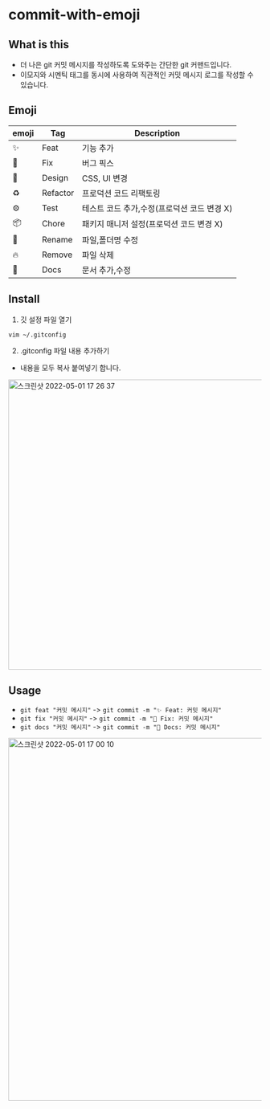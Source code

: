 # commit-with-emoji

## What is this

- 더 나은 git 커밋 메시지를 작성하도록 도와주는 간단한 git 커맨드입니다.
- 이모지와 시멘틱 태그를 동시에 사용하여 직관적인 커밋 메시지 로그를 작성할 수 있습니다.

## Emoji

| emoji | Tag      | Description                                 |
| ----- | -------- | ------------------------------------------- |
| ✨    | Feat     | 기능 추가                                   |
| 🐛    | Fix      | 버그 픽스                                   |
| 💄    | Design   | CSS, UI 변경                                |
| ♻️    | Refactor | 프로덕션 코드 리팩토링                      |
| ⚙     | Test     | 테스트 코드 추가,수정(프로덕션 코드 변경 X) |
| 📦    | Chore    | 패키지 매니저 설정(프로덕션 코드 변경 X)    |
| 🚚    | Rename   | 파일,폴더명 수정                            |
| 🔥    | Remove   | 파일 삭제                                   |
| 📝    | Docs     | 문서 추가,수정                              |

## Install

1. 깃 설정 파일 열기

```
vim ~/.gitconfig
```

2. .gitconfig 파일 내용 추가하기
- 내용을 모두 복사 붙여넣기 합니다.

<img width="578" alt="스크린샷 2022-05-01 17 26 37" src="https://user-images.githubusercontent.com/84373490/166138142-ded84300-9918-4070-86cb-a85cb887acd6.png">


## Usage

- `git feat "커밋 메시지"` -> `git commit -m "✨ Feat: 커밋 메시지"`
- `git fix "커밋 메시지"` -> `git commit -m "🐛 Fix: 커밋 메시지"`
- `git docs "커밋 메시지"` -> `git commit -m "📝 Docs: 커밋 메시지"`


<img width="723" alt="스크린샷 2022-05-01 17 00 10" src="https://user-images.githubusercontent.com/84373490/166137529-cab51e33-96f5-4b5e-8cde-2d7a7777cb3f.png">


